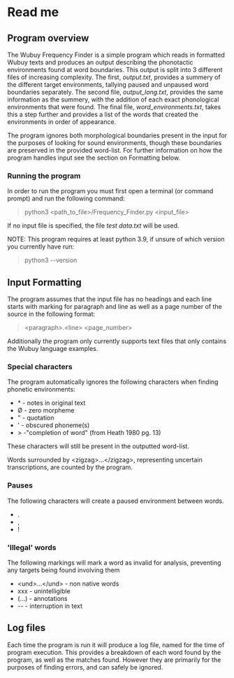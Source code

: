# Read me

## Program overview

The Wubuy Frequency Finder is a simple program which reads in formatted Wubuy texts and produces an output describing the phonotactic environments found at word boundaries. This output is split into 3 different files of increasing complexity. The first, *output.txt*, provides a summery of the different target environments, tallying paused and unpaused word boundaries separately. The second file, *output_long.txt*, provides the same information as the summery, with the addition of each exact phonological environments that were found. The final file, *word_environments.txt*, takes this a step further and provides a list of the words that created the environments in order of appearance.

The program ignores both morphological boundaries present in the input for the purposes of looking for sound environments, though these boundaries are preserved in the provided word-list. For further information on how the program handles input see the section on Formatting below.

### Running the program

In order to run the program you must first open a terminal (or command prompt) and run the following command:

> python3 <path_to_file>/Frequency_Finder.py <input_file>

If no input file is specified, the file *test data.txt* will be used.

NOTE: This program requires at least python 3.9, if unsure of which version you currently have run:

> python3 --version


## Input Formatting

The program assumes that the input file has no headings and each line starts with marking for paragraph and line as well as a page number of the source in the following format:

>	\<paragraph>.\<line> \<page_number>
	
Additionally the program only currently supports text files that only contains the Wubuy language examples.

### Special characters

The program automatically ignores the following characters when finding phonetic environments:

+ \* 				- notes in original text
+ Ø					- zero morpheme
+ "					- quotation
+ '					- obscured phoneme(s)
+ \>					-"completion of word" (from Heath 1980 pg. 13)

These characters will still be present in the outputted word-list.

Words surrounded by \<zigzag>...\</zigzag>, representing uncertain transcriptions, are counted by the program.

### Pauses

The following characters will create a paused environment between words.

+ .
+ ,
+ !

### 'Illegal' words

The following markings will mark a word as invalid for analysis, preventing any targets being found involving them

+ \<und>...\</und> 	- non native words
+ xxx 				- unintelligible
+ (...)				- annotations
+ --					\- interruption in text

## Log files

Each time the program is run it will produce a log file, named for the time of program execution. This provides a breakdown of each word found by the program, as well as the matches found. However they are primarily for the purposes of finding errors, and can safely be ignored.
